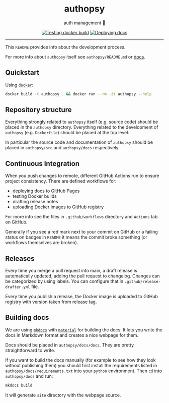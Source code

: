<h1 align="center">authopsy</h1>

<div align="center">

auth management 🪪

[![Testing docker build](https://github.com/radio-aktywne/authopsy/actions/workflows/docker-build.yml/badge.svg)](https://github.com/radio-aktywne/authopsy/actions/workflows/docker-build.yml)
[![Deploying docs](https://github.com/radio-aktywne/authopsy/actions/workflows/docs.yml/badge.svg)](https://github.com/radio-aktywne/authopsy/actions/workflows/docs.yml)

</div>

---

This `README` provides info about the development process.

For more info about `authopsy` itself see `authopsy/README.md`
or [docs](https://radio-aktywne.github.io/authopsy).

## Quickstart

Using [`docker`](https://docs.docker.com/get-docker/):

```sh
docker build -t authopsy . && docker run --rm -it authopsy --help
```

## Repository structure

Everything strongly related to `authopsy` itself (e.g. source code) should be
placed in the `authopsy` directory. Everything related to the development
of `authopsy` (e.g. `Dockerfile`) should be placed at the top level.

In particular the source code and documentation of `authopsy` should be placed
in `authopsy/src` and `authopsy/docs` respectively.

## Continuous Integration

When you push changes to remote, different GitHub Actions run to ensure project
consistency. There are defined workflows for:

- deploying docs to GitHub Pages
- testing Docker builds
- drafting release notes
- uploading Docker images to GitHub registry

For more info see the files in `.github/workflows` directory and `Actions` tab
on GitHub.

Generally if you see a red mark next to your commit on GitHub or a failing
status on badges in `README` it means the commit broke something (or workflows
themselves are broken).

## Releases

Every time you merge a pull request into main, a draft release is automatically
updated, adding the pull request to changelog. Changes can be categorized by
using labels. You can configure that in `.github/release-drafter.yml` file.

Every time you publish a release, the Docker image is uploaded to GitHub
registry with version taken from release tag.

## Building docs

We are using [`mkdocs`](https://www.mkdocs.org)
with [`material`](https://squidfunk.github.io/mkdocs-material) for building the
docs. It lets you write the docs in Markdown format and creates a nice webpage
for them.

Docs should be placed in `authopsy/docs/docs`. They are pretty straightforward
to
write.

If you want to build the docs manually (for example to see how they look without
publishing them)
you should first install the requirements listed
in `authopsy/docs/requirements.txt` into your `python` environment. Then `cd`
into `authopsy/docs` and run:

```sh
mkdocs build
```

It will generate `site` directory with the webpage source.
